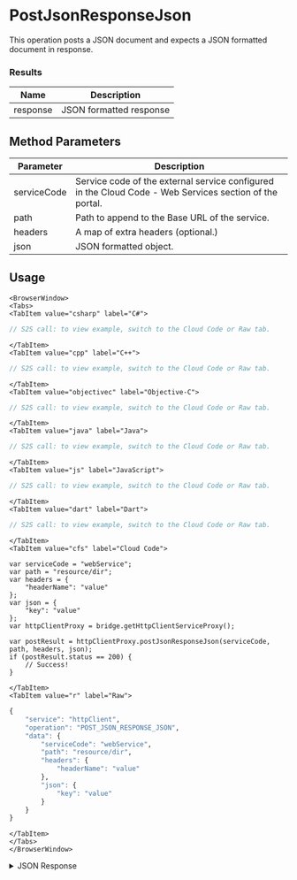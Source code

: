# PostJsonResponseJson

This operation posts a JSON document and expects a JSON formatted document in response.

### Results

| Name     | Description             |
| -------- | ----------------------- |
| response | JSON formatted response |

<PartialServop service_name="httpClient" operation_name="POST_JSON_RESPONSE_JSON" />

## Method Parameters

| Parameter   | Description                                                                                             |
| ----------- | ------------------------------------------------------------------------------------------------------- |
| serviceCode | Service code of the external service configured in the Cloud Code - Web Services section of the portal. |
| path        | Path to append to the Base URL of the service.                                                          |
| headers     | A map of extra headers (optional.)                                                                      |
| json        | JSON formatted object.                                                                                  |

## Usage

```mdx-code-block
<BrowserWindow>
<Tabs>
<TabItem value="csharp" label="C#">
```

```csharp
// S2S call: to view example, switch to the Cloud Code or Raw tab.
```

```mdx-code-block
</TabItem>
<TabItem value="cpp" label="C++">
```

```cpp
// S2S call: to view example, switch to the Cloud Code or Raw tab.
```

```mdx-code-block
</TabItem>
<TabItem value="objectivec" label="Objective-C">
```

```objectivec
// S2S call: to view example, switch to the Cloud Code or Raw tab.
```

```mdx-code-block
</TabItem>
<TabItem value="java" label="Java">
```

```java
// S2S call: to view example, switch to the Cloud Code or Raw tab.
```

```mdx-code-block
</TabItem>
<TabItem value="js" label="JavaScript">
```

```javascript
// S2S call: to view example, switch to the Cloud Code or Raw tab.
```

```mdx-code-block
</TabItem>
<TabItem value="dart" label="Dart">
```

```dart
// S2S call: to view example, switch to the Cloud Code or Raw tab.
```

```mdx-code-block
</TabItem>
<TabItem value="cfs" label="Cloud Code">
```

```cfscript
var serviceCode = "webService";
var path = "resource/dir";
var headers = {
	"headerName": "value"
};
var json = {
	"key": "value"
};
var httpClientProxy = bridge.getHttpClientServiceProxy();

var postResult = httpClientProxy.postJsonResponseJson(serviceCode, path, headers, json);
if (postResult.status == 200) {
    // Success!
}
```

```mdx-code-block
</TabItem>
<TabItem value="r" label="Raw">
```

```r
{
	"service": "httpClient",
	"operation": "POST_JSON_RESPONSE_JSON",
	"data": {
		"serviceCode": "webService",
		"path": "resource/dir",
		"headers": {
			"headerName": "value"
		},
		"json": {
			"key": "value"
		}
	}
}
```

```mdx-code-block
</TabItem>
</Tabs>
</BrowserWindow>
```

<details>
<summary>JSON Response</summary>

```json
{
    "packetId": 1,
    "messageResponses": [
        {
            "status": 200,
            "data": {
                "response": "Text response"
            }
        }
    ]
}
```

</details>
